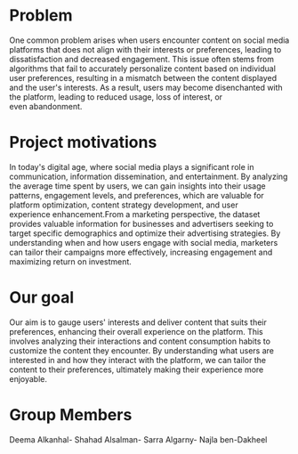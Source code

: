 # Problem
One common problem arises when users encounter content on social media platforms that does not align with their interests or preferences, leading to dissatisfaction and decreased engagement. This issue often stems from algorithms that fail to accurately personalize content based on individual user preferences, resulting in a mismatch between the content displayed and the user's interests. As a result, users may become disenchanted with the platform, leading to reduced usage, loss of interest, or even abandonment.
# Project motivations
 In today's digital age, where social media plays a significant role in communication, information dissemination, and entertainment. By analyzing the average time spent by users, we can gain insights into their usage patterns, engagement levels, and preferences, which are valuable for platform optimization, content strategy development, and user experience enhancement.From a marketing perspective, the dataset provides valuable information for businesses and advertisers seeking to target specific demographics and optimize their advertising strategies. By understanding when and how users engage with social media, marketers can tailor their campaigns more effectively, increasing engagement and maximizing return on investment.

# Our goal 
Our aim is to gauge users' interests and deliver content that suits their preferences, enhancing their overall experience on the platform. This involves analyzing their interactions and content consumption habits to customize the content they encounter. By understanding what users are interested in and how they interact with the platform, we can tailor the content to their preferences, ultimately making their experience more enjoyable.


# Group Members
Deema Alkanhal- 
Shahad Alsalman-
Sarra Algarny-
Najla ben-Dakheel
